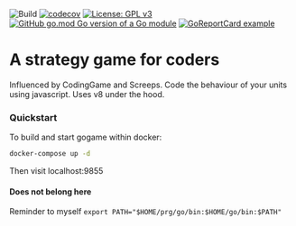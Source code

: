 
![Build](https://github.com/cbasix/gogame/actions/workflows/go.yml/badge.svg)
[![codecov](https://codecov.io/gh/cbasix/gogame/branch/main/graph/badge.svg?token=7AROLCRVNZ)](https://codecov.io/gh/cbasix/gogame)
[![License: GPL v3](https://img.shields.io/badge/License-GPLv3-blue.svg)](https://www.gnu.org/licenses/gpl-3.0)
[![GitHub go.mod Go version of a Go module](https://img.shields.io/github/go-mod/go-version/cbasix/gogame.svg)](https://github.com/cbasix/gogame)
[![GoReportCard example](https://goreportcard.com/badge/github.com/cbasix/gogame)](https://goreportcard.com/report/github.com/cbasix/gogame)



# A strategy game for coders

Influenced by CodingGame and Screeps. Code the behaviour of your units using javascript. Uses v8 under the hood.

### Quickstart
To build and start gogame within docker:

```bash
docker-compose up -d
```
Then visit localhost:9855

#### Does not belong here
Reminder to myself `export PATH="$HOME/prg/go/bin:$HOME/go/bin:$PATH"`
